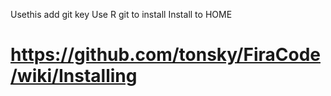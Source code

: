 Usethis add git key
Use R git to install
Install to HOME


# https://github.com/tonsky/FiraCode/wiki/Installing
